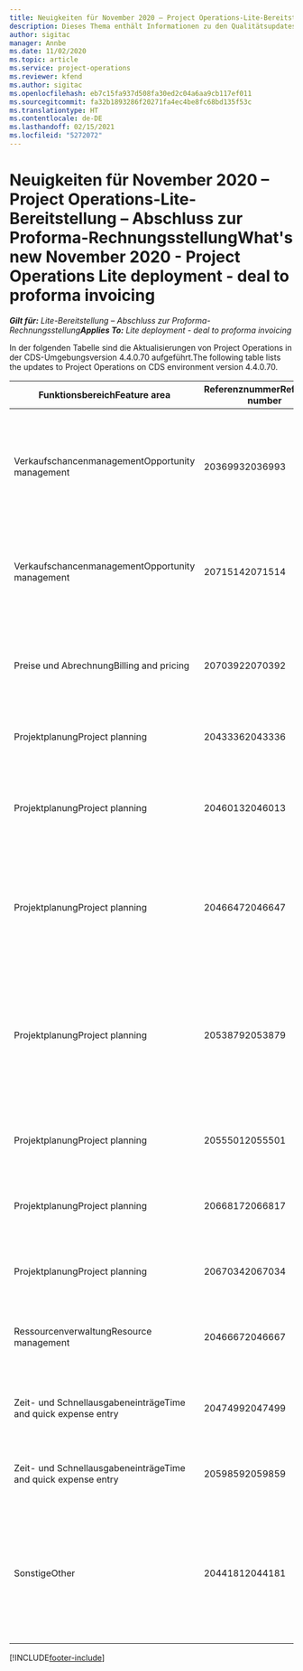 ```yaml
---
title: Neuigkeiten für November 2020 – Project Operations-Lite-Bereitstellung – Abschluss zur Proforma-Rechnungsstellung
description: Dieses Thema enthält Informationen zu den Qualitätsupdates, die in der Version von Project Operations-Lite-Bereitstellung – Abschluss zur Proforma-Rechnungsstellung vom November 2020 verfügbar sind.
author: sigitac
manager: Annbe
ms.date: 11/02/2020
ms.topic: article
ms.service: project-operations
ms.reviewer: kfend
ms.author: sigitac
ms.openlocfilehash: eb7c15fa937d508fa30ed2c04a6aa9cb117ef011
ms.sourcegitcommit: fa32b1893286f20271fa4ec4be8fc68bd135f53c
ms.translationtype: HT
ms.contentlocale: de-DE
ms.lasthandoff: 02/15/2021
ms.locfileid: "5272072"
---
```

# <a name="whats-new-november-2020---project-operations-lite-deployment---deal-to-proforma-invoicing"></a><span data-ttu-id="7c943-103">Neuigkeiten für November 2020 – Project Operations-Lite-Bereitstellung – Abschluss zur Proforma-Rechnungsstellung</span><span class="sxs-lookup"><span data-stu-id="7c943-103">What's new November 2020 - Project Operations Lite deployment - deal to proforma invoicing</span></span>

<span data-ttu-id="7c943-104">_**Gilt für:** Lite-Bereitstellung – Abschluss zur Proforma-Rechnungsstellung_</span><span class="sxs-lookup"><span data-stu-id="7c943-104">_**Applies To:** Lite deployment - deal to proforma invoicing_</span></span>

<span data-ttu-id="7c943-105">In der folgenden Tabelle sind die Aktualisierungen von Project Operations in der CDS-Umgebungsversion 4.4.0.70 aufgeführt.</span><span class="sxs-lookup"><span data-stu-id="7c943-105">The following table lists the updates to Project Operations on CDS environment version 4.4.0.70.</span></span>

| <span data-ttu-id="7c943-106">Funktionsbereich</span><span class="sxs-lookup"><span data-stu-id="7c943-106">Feature area</span></span>                 | <span data-ttu-id="7c943-107">Referenznummer</span><span class="sxs-lookup"><span data-stu-id="7c943-107">Reference number</span></span> | <span data-ttu-id="7c943-108">Qualitätsupdate</span><span class="sxs-lookup"><span data-stu-id="7c943-108">Quality update</span></span>                                                                                                                                                                    |
|------------------------------|------------------|-----------------------------------------------------------------------------------------------------------------------------------------------------------------------------------|
| <span data-ttu-id="7c943-109">  Verkaufschancenmanagement</span><span class="sxs-lookup"><span data-stu-id="7c943-109">Opportunity management</span></span>       | <span data-ttu-id="7c943-110">2036993</span><span class="sxs-lookup"><span data-stu-id="7c943-110">2036993</span></span>          | <span data-ttu-id="7c943-111">Die Vertragszeilen für die geschätzte Zeilen- und Ressourcenzuweisung werden bei Gewinnangeboten aktualisiert, wenn der Angebotszeilentyp **Alle Aufgaben** lautet.</span><span class="sxs-lookup"><span data-stu-id="7c943-111">Estimate line and resource   assignment contract lines are updated on winning quotes when the quote line   type is **All tasks**.</span></span>                                                 |
| <span data-ttu-id="7c943-112">  Verkaufschancenmanagement</span><span class="sxs-lookup"><span data-stu-id="7c943-112">Opportunity management</span></span>       | <span data-ttu-id="7c943-113">2071514</span><span class="sxs-lookup"><span data-stu-id="7c943-113">2071514</span></span>          | <span data-ttu-id="7c943-114">Es kann keine Rechnung für einen Festpreismeilenstein für einen Vertrag erstellt werden, für den die aufgabenbasierte Abrechnung aktiviert ist.</span><span class="sxs-lookup"><span data-stu-id="7c943-114">Can't create an invoice for a   fixed price milestone on a contract that has task-based billing enabled.</span></span>                                                                          |
| <span data-ttu-id="7c943-115">Preise und Abrechnung</span><span class="sxs-lookup"><span data-stu-id="7c943-115">Billing and pricing</span></span>          | <span data-ttu-id="7c943-116">2070392</span><span class="sxs-lookup"><span data-stu-id="7c943-116">2070392</span></span>          | <span data-ttu-id="7c943-117">Die Projektvertragszeilen auf der Rechnung erhöhen sich jedes Mal, wenn **Transaktionen für Rechnung aktualisieren** ausgewählt wird.</span><span class="sxs-lookup"><span data-stu-id="7c943-117">Project contract lines on the   invoice increase every time **Refresh invoice transactions** is   selected.</span></span>                                                                       |
| <span data-ttu-id="7c943-118">Projektplanung</span><span class="sxs-lookup"><span data-stu-id="7c943-118">Project planning</span></span>             | <span data-ttu-id="7c943-119">2043336</span><span class="sxs-lookup"><span data-stu-id="7c943-119">2043336</span></span>          | <span data-ttu-id="7c943-120">Ein Projektteammitgliedsdatensatz kann nicht gelöscht werden.</span><span class="sxs-lookup"><span data-stu-id="7c943-120">Unable to delete a project team member record.</span></span>                                                                                                                                    |
| <span data-ttu-id="7c943-121">Projektplanung</span><span class="sxs-lookup"><span data-stu-id="7c943-121">Project planning</span></span>             | <span data-ttu-id="7c943-122">2046013</span><span class="sxs-lookup"><span data-stu-id="7c943-122">2046013</span></span>          | <span data-ttu-id="7c943-123">Inkonsistentes Verhalten für Schätzungen von Tag-Spalten während des Ladens im Vergleich zur Änderung des Zeitphasentyps.</span><span class="sxs-lookup"><span data-stu-id="7c943-123">Inconsistent behavior for   Estimates tag columns during load vs. on change of time-phase type.</span></span>                                                                                   |
| <span data-ttu-id="7c943-124">Projektplanung</span><span class="sxs-lookup"><span data-stu-id="7c943-124">Project planning</span></span>             | <span data-ttu-id="7c943-125">2046647</span><span class="sxs-lookup"><span data-stu-id="7c943-125">2046647</span></span>          | <span data-ttu-id="7c943-126">Die Start- und Endzeiten sind um eine Stunde verschoben, wenn Ressourcenanforderungen von Mitgliedern des Projektteams generiert werden.</span><span class="sxs-lookup"><span data-stu-id="7c943-126">Start and end times are off by   an hour when resource requirements are generated from project team members.</span></span>                                                                      |
| <span data-ttu-id="7c943-127">Projektplanung</span><span class="sxs-lookup"><span data-stu-id="7c943-127">Project planning</span></span>             | <span data-ttu-id="7c943-128">2053879</span><span class="sxs-lookup"><span data-stu-id="7c943-128">2053879</span></span>          | <span data-ttu-id="7c943-129">(Gemäß dem bevorstehenden CDS-Rollout) PublishUnassignedAssignments unterbricht den Versuch, eine Aufgabe zu speichern, wenn der Fehler „Der für ConditionOperator.In übergebene Wert ist leer“ angezeigt wird.</span><span class="sxs-lookup"><span data-stu-id="7c943-129">(Per the upcoming CDS   rollout)   PublishUnassignedAssignments   breaks an attempt to save a task when  the error, "The   value passed for ConditionOperator.In is   empty."</span></span> |
| <span data-ttu-id="7c943-130">Projektplanung</span><span class="sxs-lookup"><span data-stu-id="7c943-130">Project planning</span></span>             | <span data-ttu-id="7c943-131">2055501</span><span class="sxs-lookup"><span data-stu-id="7c943-131">2055501</span></span>          | <span data-ttu-id="7c943-132">Wenn Sie das **Projektstartdatum** leer lassen, verursacht dies einen Fehler im Zeitplan.</span><span class="sxs-lookup"><span data-stu-id="7c943-132">Leaving the **Project Start   Date** empty causes a failure in the schedule.</span></span>                                                                                                      |
| <span data-ttu-id="7c943-133">Projektplanung</span><span class="sxs-lookup"><span data-stu-id="7c943-133">Project planning</span></span>             | <span data-ttu-id="7c943-134">2066817</span><span class="sxs-lookup"><span data-stu-id="7c943-134">2066817</span></span>          | <span data-ttu-id="7c943-135">Mit der Personenauswahl auf der **Aufgaben**-Registerkarte kann keine generische Ressource erstellt werden.</span><span class="sxs-lookup"><span data-stu-id="7c943-135">Can't create a generic   resource   using the people picker on   the **Tasks** tab.</span></span>                                                                                               |
| <span data-ttu-id="7c943-136">Projektplanung</span><span class="sxs-lookup"><span data-stu-id="7c943-136">Project planning</span></span>             | <span data-ttu-id="7c943-137">2067034</span><span class="sxs-lookup"><span data-stu-id="7c943-137">2067034</span></span>          | <span data-ttu-id="7c943-138">**Details anzeigen**-Schaltfläche ist auf der **Aufgabendetails**-Seite nicht verfügbar.</span><span class="sxs-lookup"><span data-stu-id="7c943-138">**View Details** button isn't available on the **Details of Task** page.</span></span>                                                                                                         |
| <span data-ttu-id="7c943-139">Ressourcenverwaltung</span><span class="sxs-lookup"><span data-stu-id="7c943-139">Resource management</span></span>          | <span data-ttu-id="7c943-140">2046667</span><span class="sxs-lookup"><span data-stu-id="7c943-140">2046667</span></span>          | <span data-ttu-id="7c943-141">Generische Teammitglieder werden auch dann nicht gelöscht, wenn alle Ressourcen erfüllt sind.</span><span class="sxs-lookup"><span data-stu-id="7c943-141">Generic team members aren't   deleted even after all resources are fulfilled.</span></span>                                                                                                     |
| <span data-ttu-id="7c943-142">Zeit- und Schnellausgabeneinträge</span><span class="sxs-lookup"><span data-stu-id="7c943-142">Time and quick expense entry</span></span> | <span data-ttu-id="7c943-143">2047499</span><span class="sxs-lookup"><span data-stu-id="7c943-143">2047499</span></span>          | <span data-ttu-id="7c943-144">Die **Neu**-Schaltfläche auf der Zeiteingabeseite öffnet die **Neue E-Mail-Signatur**-Seite.</span><span class="sxs-lookup"><span data-stu-id="7c943-144">The **New** button on the Time   Entry page opens the **New Email Signature** page.</span></span>                                                                                               |
| <span data-ttu-id="7c943-145">Zeit- und Schnellausgabeneinträge</span><span class="sxs-lookup"><span data-stu-id="7c943-145">Time and quick expense entry</span></span> | <span data-ttu-id="7c943-146">2059859</span><span class="sxs-lookup"><span data-stu-id="7c943-146">2059859</span></span>          | <span data-ttu-id="7c943-147">Das unerwartete Popup wird geöffnet, wenn eine Spesenbuchung erstellt wird.</span><span class="sxs-lookup"><span data-stu-id="7c943-147">Unexpected   pop-up opens when creating an expense entry.</span></span>                                                                                                                         |
| <span data-ttu-id="7c943-148">Sonstige</span><span class="sxs-lookup"><span data-stu-id="7c943-148">Other</span></span>                        | <span data-ttu-id="7c943-149">2044181</span><span class="sxs-lookup"><span data-stu-id="7c943-149">2044181</span></span>          | <span data-ttu-id="7c943-150">[P-Deinstallation] – Der Fehler „Datensatz ist nicht verfügbar“ tritt auf, wenn Sie versuchen, die Kernlösungen von **msdyn_ProjectServiceCore_Patch** und msdyn Project Service zu deinstallieren.</span><span class="sxs-lookup"><span data-stu-id="7c943-150">[PO Uninstallation] - The error,   "Record is unavailable" occurs when you try to uninstall   **msdyn_ProjectServiceCore_Patch** and msdyn Project service core solutions.</span></span>        |


[!INCLUDE[footer-include](../../includes/footer-banner.md)]